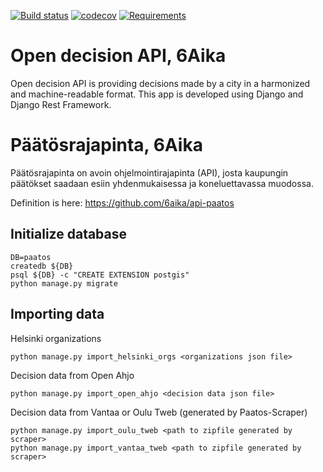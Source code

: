 [![Build status](https://travis-ci.org/City-of-Helsinki/paatos.svg)](https://travis-ci.org/City-of-Helsinki/paatos)
[![codecov](https://codecov.io/gh/City-of-Helsinki/paatos/branch/master/graph/badge.svg)](https://codecov.io/gh/City-of-Helsinki/paatos)
[![Requirements](https://requires.io/github/City-of-Helsinki/paatos/requirements.svg?branch=master)](https://requires.io/github/City-of-Helsinki/paatos/requirements/?branch=master)

# Open decision API, 6Aika
Open decision API is providing decisions made by a city in a harmonized and machine-readable format.
This app is developed using Django and Django Rest Framework.

# Päätösrajapinta, 6Aika
Päätösrajapinta on avoin ohjelmointirajapinta (API), josta kaupungin päätökset saadaan esiin yhdenmukaisessa ja koneluettavassa muodossa.

Definition is here: https://github.com/6aika/api-paatos

## Initialize database
```
DB=paatos
createdb ${DB}
psql ${DB} -c "CREATE EXTENSION postgis"
python manage.py migrate
```
  
## Importing data

Helsinki organizations
```
python manage.py import_helsinki_orgs <organizations json file>
```

Decision data from Open Ahjo
```
python manage.py import_open_ahjo <decision data json file>
```

Decision data from Vantaa or Oulu Tweb (generated by Paatos-Scraper)
```
python manage.py import_oulu_tweb <path to zipfile generated by scraper>
python manage.py import_vantaa_tweb <path to zipfile generated by scraper>
```
